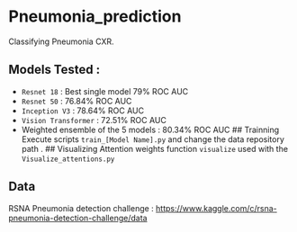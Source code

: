 # Pneumonia_prediction 
Classifying Pneumonia CXR.
## Models Tested : 
- `Resnet 18` : Best single model 79% ROC AUC
- `Resnet 50` : 76.84% ROC AUC
- `Inception V3` : 78.64% ROC AUC
- `Vision Transformer` : 72.51% ROC AUC
- Weighted ensemble of the 5 models : 80.34% ROC AUC
## Trainning 
Execute scripts `train_[Model Name].py` and change the data repository path .
## Visualizing Attention weights 
function `visualize` used with the `Visualize_attentions.py`
## Data 
RSNA Pneumonia detection challenge : https://www.kaggle.com/c/rsna-pneumonia-detection-challenge/data
